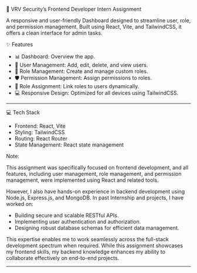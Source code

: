 🌟 VRV Security’s Frontend Developer Intern Assignment

A responsive and user-friendly Dashboard designed to streamline user, role, and permission management. Built using React, Vite, and TailwindCSS, it offers a clean interface for admin tasks.

✨ Features

- 📊 Dashboard: Overview the app.
- 👥 User Management: Add, edit, delete, and view users.
- 🔑 Role Management: Create and manage custom roles.
- 🛡️ Permission Management: Assign permissions to roles.
- 🔗 Role Assignment: Link roles to users dynamically.
- 💻 Responsive Design: Optimized for all devices using TailwindCSS.

---

💻 Tech Stack

- Frontend: React, Vite
- Styling: TailwindCSS
- Routing: React Router
- State Management: React state management

Note:

This assignment was specifically focused on frontend development, and all features, including user management, role management, and permission management, were implemented using React and related tools.

However, I also have hands-on experience in backend development using Node.js, Express.js, and MongoDB. In past Internship and projects, I have worked on:

- Building secure and scalable RESTful APIs.
- Implementing user authentication and authorization.
- Designing robust database schemas for efficient data management.

This expertise enables me to work seamlessly across the full-stack development spectrum when required. While this assignment showcases my frontend skills, my backend knowledge enhances my ability to collaborate effectively on end-to-end projects.

---
